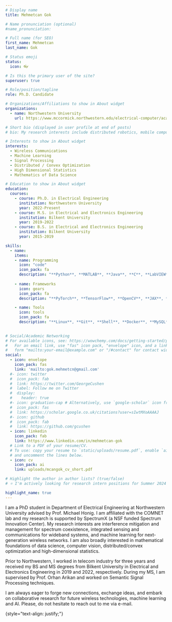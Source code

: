 ```yaml
---
# Display name
title: Mehmetcan Gok

# Name pronunciation (optional)
#name_pronunciation: 

# Full name (for SEO)
first_name: Mehmetcan
last_name: Gok

# Status emoji
status:
  icon: 👓

# Is this the primary user of the site?
superuser: true

# Role/position/tagline
role: Ph.D. Candidate

# Organizations/Affiliations to show in About widget
organizations:
  - name: Northwestern University
    url: https://www.mccormick.northwestern.edu/electrical-computer/academics/graduate/phd/electrical-engineering.html

# Short bio (displayed in user profile at end of posts)
# bio: My research interests include distributed robotics, mobile computing and programmable matter.

# Interests to show in About widget
interests:
  - Wireless Communications 
  - Machine Learning
  - Signal Processing 
  - Distributed / Convex Optimization
  - High Dimensional Statistics 
  - Mathematics of Data Science 

# Education to show in About widget
education:
  courses:
    - course: Ph.D. in Electrical Engineering
      institution: Northwestern University
      year: 2022-Present
    - course: M.S. in Electrical and Electronics Engineering
      institution: Bilkent University
      year: 2019-2022
    - course: B.S. in Electrical and Electronics Engineering
      institution: Bilkent University
      year: 2015-2019

skills:
  - name: 
    items:
    - name: Programming
      icon: "code"
      icon_pack: fa
      description: "**Python**, **MATLAB**, **Java**, **C**, **LabVIEW**, **VHDL**"
    
    - name: Frameworks
      icon: gears
      icon_pack: fa
      description: "**PyTorch**, **TensorFlow**, **OpenCV**, **JAX**, **Scikit-Learn**, **Scipy**"

    - name: Tools
      icon: tools
      icon_pack: fa
      description: "**Linux**, **Git**, **Shell**, **Docker**, **MySQL**"
  

# Social/Academic Networking
# For available icons, see: https://wowchemy.com/docs/getting-started/page-builder/#icons
#   For an email link, use "fas" icon pack, "envelope" icon, and a link in the
#   form "mailto:your-email@example.com" or "/#contact" for contact widget.
social:
  - icon: envelope
    icon_pack: fas
    link: 'mailto:gok.mehmetcn@gmail.com'
  #- icon: twitter
  #  icon_pack: fab
  #  link: https://twitter.com/GeorgeCushen
  #  label: Follow me on Twitter
  #  display:
  #    header: true
  #- icon: graduation-cap # Alternatively, use `google-scholar` icon from `ai` icon pack
  #  icon_pack: fas
  #  link: https://scholar.google.co.uk/citations?user=sIwtMXoAAAAJ
  #- icon: github
  #  icon_pack: fab
  #  link: https://github.com/gcushen
  - icon: linkedin
    icon_pack: fab
    link: https://www.linkedin.com/in/mehmetcan-gok
  # Link to a PDF of your resume/CV.
  # To use: copy your resume to `static/uploads/resume.pdf`, enable `ai` icons in `params.yaml`,
  # and uncomment the lines below.
  - icon: cv
    icon_pack: ai
    link: uploads/mcangok_cv_short.pdf

# Highlight the author in author lists? (true/false)
# ⭐️ I'm actively looking for research intern positions for Summer 2024! If your #team is hiring, I'd be happy to discuss further! ⭐️

highlight_name: true
---
```

I am a PhD student in Department of Electrical Engineering at Northwestern University advised by Prof. Michael Honig. I am affiliated with the COMNET lab and my research is supported by SpectrumX (a NSF funded Spectrum Innovation Center). My research interests are interference mitigation and management for spectrum coexistence, integrated sensing and communications for wideband systems, and machine learning for next-generation wireless networks. I am also broadly interested in mathematical foundations of data science, computer vision, distributed/convex optimization and high-dimensional statistics.

Prior to Northwestern, I worked in telecom industry for three years and received my BS and MS degrees from Bilkent University in Electrical and Electronics Engineering in 2019 and 2022, respectively. During my MS, I am supervised by Prof. Orhan Arikan and worked on Semantic Signal Processing techniques. 

I am always eager to forge new connections, exchange ideas, and embark on collaborative research for future wireless technologies, machine learning and AI. Please, do not hesitate to reach out to me via e-mail.

{style="text-align: justify;"}
